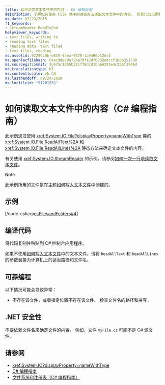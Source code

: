 ```yaml
---
title: 如何读取文本文件中的内容 - C# 编程指南
description: 了解如何使用 File 类中的静态方法读取文本文件中的内容。 查看代码示例和其他可用资源。
ms.date: 07/20/2015
f1_keywords:
- StreamReader.ReadToEnd
helpviewer_keywords:
- text files, writing to
- reading text files
- reading data, text files
- text files, reading
ms.assetid: 92246c5b-e819-4eea-9370-1a9460e12de3
ms.openlocfilehash: 64ac99ec0a72ba7df120f6732edccf160a351738
ms.sourcegitcommit: 5b475c1855b32cf78d2d1bbb4295e4c236f39464
ms.translationtype: HT
ms.contentlocale: zh-CN
ms.lasthandoff: 09/24/2020
ms.locfileid: "91201832"
---
```

# <a name="how-to-read-from-a-text-file-c-programming-guide"></a>如何读取文本文件中的内容（C# 编程指南）

此示例通过使用 <xref:System.IO.File?displayProperty=nameWithType> 类的 <xref:System.IO.File.ReadAllText%2A> 和 <xref:System.IO.File.ReadAllLines%2A> 静态方法来确定文本文件的内容。  
  
有关使用 <xref:System.IO.StreamReader> 的示例，请参阅[如何一次一行地读取文本文件](./how-to-read-a-text-file-one-line-at-a-time.md)。
  
> [!NOTE]
> 此示例所用的文件是在主题[如何写入文本文件](./how-to-write-to-a-text-file.md)中创建的。
  
## <a name="example"></a>示例  

 [!code-csharp[csFilesandFolders#4](~/samples/snippets/csharp/VS_Snippets_VBCSharp/csFilesAndFolders/CS/FileIteration.cs#4)]  
  
## <a name="compiling-the-code"></a>编译代码  

 将代码复制并粘贴到 C# 控制台应用程序。  
  
如果不使用[如何写入文本文件](./how-to-write-to-a-text-file.md)中的文本文件，请将 `ReadAllText` 和 `ReadAllLines` 的参数替换为计算机上的适当路径和文件名。
  
## <a name="robust-programming"></a>可靠编程  

 以下情况可能会导致异常：  
  
- 不存在该文件，或者指定位置不存在该文件。 检查文件名的路径和拼写。  
  
## <a name="net-security"></a>.NET 安全性  

 不要依赖文件名来确定文件的内容。 例如，文件 `myFile.cs` 可能不是 C# 源文件。  
  
## <a name="see-also"></a>请参阅

- <xref:System.IO?displayProperty=nameWithType>
- [C# 编程指南](../index.md)
- [文件系统和注册表（C# 编程指南）](./index.md)
